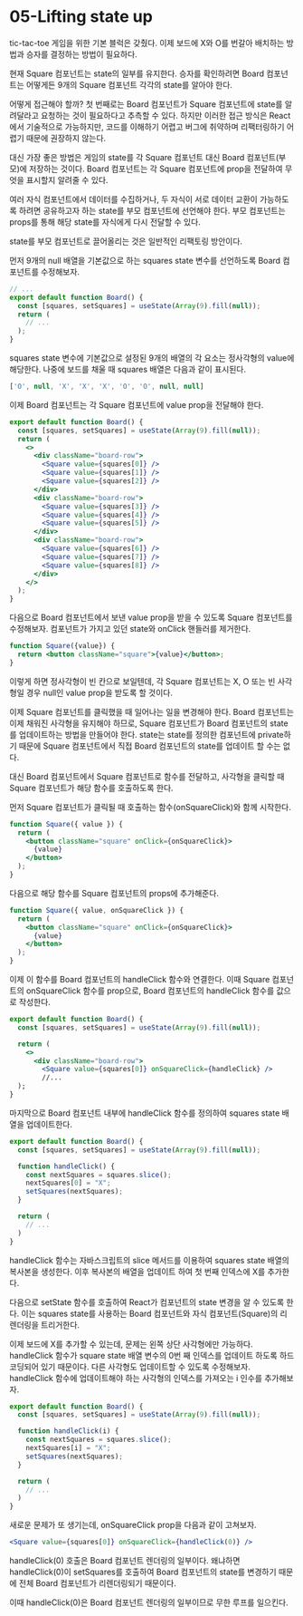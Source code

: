# 05-Lifting state up

tic-tac-toe 게임을 위한 기본 블럭은 갖췄다. 이제 보드에 X와 O를 번갈아 배치하는 방법과 승자를 결정하는 방법이 필요하다.

현재 Square 컴포넌트는 state의 일부를 유지한다. 승자를 확인하려면 Board 컴포넌트는 어떻게든 9개의 Square 컴포넌트 각각의 state를 알아야 한다.

어떻게 접근해야 할까? 첫 번째로는 Board 컴포넌트가 Square 컴포넌트에 state를 알려달라고 요청하는 것이 필요하다고 추측할 수 있다. 하지만 이러한 접근 방식은 React에서 기술적으로 가능하지만, 코드를 이해하기 어렵고 버그에 취약하며 리팩터링하기 어렵기 때문에 권장하지 않는다.

대신 가장 좋은 방법은 게임의 state를 각 Square 컴포넌트 대신 Board 컴포넌트(부모)에 저장하는 것이다. Board 컴포넌트는 각 Square 컴포넌트에 prop을 전달하여 무엇을 표시할지 알려줄 수 있다.

여러 자식 컴포넌트에서 데이터를 수집하거나, 두 자식이 서로 데이터 교환이 가능하도록 하려면 공유하고자 하는 state를 부모 컴포넌트에 선언해야 한다. 부모 컴포넌트는 props를 통해 해당 state를 자식에게 다시 전달할 수 있다.

state를 부모 컴포넌트로 끌어올리는 것은 일반적인 리팩토링 방안이다.

먼저 9개의 null 배열을 기본값으로 하는 squares state 변수를 선언하도록 Board 컴포넌트를 수정해보자.

```jsx
// ...
export default function Board() {
  const [squares, setSquares] = useState(Array(9).fill(null));
  return (
    // ...
  );
}
```

squares state 변수에 기본값으로 설정된 9개의 배열의 각 요소는 정사각형의 value에 해당한다. 나중에 보드를 채울 때 squares 배열은 다음과 같이 표시된다.

```jsx
['O', null, 'X', 'X', 'X', 'O', 'O', null, null]
```

이제 Board 컴포넌트는 각 Square 컴포넌트에 value prop을 전달해야 한다.

```jsx
export default function Board() {
  const [squares, setSquares] = useState(Array(9).fill(null));
  return (
    <>
      <div className="board-row">
        <Square value={squares[0]} />
        <Square value={squares[1]} />
        <Square value={squares[2]} />
      </div>
      <div className="board-row">
        <Square value={squares[3]} />
        <Square value={squares[4]} />
        <Square value={squares[5]} />
      </div>
      <div className="board-row">
        <Square value={squares[6]} />
        <Square value={squares[7]} />
        <Square value={squares[8]} />
      </div>
    </>
  );
}
```

다음으로 Board 컴포넌트에서 보낸 value prop을 받을 수 있도록 Square 컴포넌트를 수정해보자. 컴포넌트가 가지고 있던 state와 onClick 핸들러를 제거한다.

```jsx
function Square({value}) {
  return <button className="square">{value}</button>;
}
```

이렇게 하면 정사각형이 빈 칸으로 보일텐데, 각 Square 컴포넌트는 X, O 또는 빈 사각형일 경우 null인 value prop을 받도록 할 것이다.

이제 Square 컴포넌트를 클릭했을 때 일어나는 일을 변경해야 한다. Board 컴포넌트는 이제 채워진 사각형을 유지해야 하므로, Square 컴포넌트가 Board 컴포넌트의 state를 업데이트하는 방법을 만들어야 한다. state는 state를 정의한 컴포넌트에 private하기 때문에 Square 컴포넌트에서 직접 Board 컴포넌트의 state를 업데이트 할 수는 없다.

대신 Board 컴포넌트에서 Square 컴포넌트로 함수를 전달하고, 사각형을 클릭할 때 Square 컴포넌트가 해당 함수를 호출하도록 한다.

먼저 Square 컴포넌트가 클릭될 때 호출하는 함수(onSquareClick)와 함께 시작한다.

```jsx
function Square({ value }) {
  return (
    <button className="square" onClick={onSquareClick}>
      {value}
    </button>
  );
}
```

다음으로 해당 함수를 Square 컴포넌트의 props에 추가해준다.

```jsx
function Square({ value, onSquareClick }) {
  return (
    <button className="square" onClick={onSquareClick}>
      {value}
    </button>
  );
}
```

이제 이 함수를 Board 컴포넌트의 handleClick 함수와 연결한다. 이때 Square 컴포넌트의 onSquareClick 함수를 prop으로, Board 컴포넌트의 handleClick 함수를 값으로 작성한다.

```jsx
export default function Board() {
  const [squares, setSquares] = useState(Array(9).fill(null));

  return (
    <>
      <div className="board-row">
        <Square value={squares[0]} onSquareClick={handleClick} />
        //...
  );
}
```

마지막으로 Board 컴포넌트 내부에 handleClick 함수를 정의하여 squares state 배열을 업데이트한다.

```jsx
export default function Board() {
  const [squares, setSquares] = useState(Array(9).fill(null));

  function handleClick() {
    const nextSquares = squares.slice();
    nextSquares[0] = "X";
    setSquares(nextSquares);
  }

  return (
    // ...
  )
}
```

handleClick 함수는 자바스크립트의 slice 메서드를 이용하여 squares state 배열의 복사본을 생성한다. 이후 복사본의 배열을 업데이트 하여 첫 번째 인덱스에 X를 추가한다.

다음으로 setState 함수를 호출하여 React가 컴포넌트의 state 변경을 알 수 있도록 한다. 이는 squares state를 사용하는 Board 컴포넌트와 자식 컴포넌트(Square)의 리렌더링을 트리거한다.

이제 보드에 X를 추가할 수 있는데, 문제는 왼쪽 상단 사각형에만 가능하다. handleClick 함수가 square state 배열 변수의 0번 째 인덱스를 업데이트 하도록 하드코딩되어 있기 때문이다. 다른 사각형도 업데이트할 수 있도록 수정해보자. handleClick 함수에 업데이트해야 하는 사각형의 인덱스를 가져오는 i 인수를 추가해보자.

```jsx
export default function Board() {
  const [squares, setSquares] = useState(Array(9).fill(null));

  function handleClick(i) {
    const nextSquares = squares.slice();
    nextSquares[i] = "X";
    setSquares(nextSquares);
  }

  return (
    // ...
  )
}
```

새로운 문제가 또 생기는데, onSquareClick prop을 다음과 같이 고쳐보자.

```jsx
<Square value={squares[0]} onSquareClick={handleClick(0)} />
```

handleClick(0) 호출은 Board 컴포넌트 렌더링의 일부이다. 왜냐하면 handleClick(0)이 setSquares를 호출하여 Board 컴포넌트의 state를 변경하기 때문에 전체 Board 컴포넌트가 리렌더링되기 때문이다.

이때 handleClick(0)은 Board 컴포넌트 렌더링의 일부이므로 무한 루프를 일으킨다.

